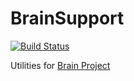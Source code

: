 BrainSupport
============

[![Build Status](https://api.travis-ci.org/Giuseppe-Mazzapica/BrainSupport.svg)](https://travis-ci.org/Giuseppe-Mazzapica/BrainSupport)

Utilities for [Brain Project](http://giuseppe-mazzapica.github.io/Brain)
